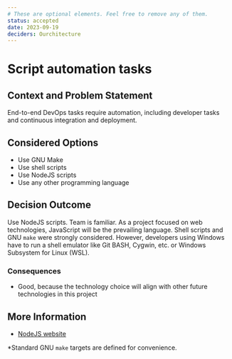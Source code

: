 ```yaml
---
# These are optional elements. Feel free to remove any of them.
status: accepted
date: 2023-09-19
deciders: Ourchitecture
---
```


# Script automation tasks

## Context and Problem Statement

End-to-end DevOps tasks require automation, including developer tasks and continuous integration and deployment.

## Considered Options

-   Use GNU Make
-   Use shell scripts
-   Use NodeJS scripts
-   Use any other programming language

## Decision Outcome

Use NodeJS scripts. Team is familiar. As a project focused on web technologies, JavaScript will be the prevailing language. Shell scripts and GNU `make` were strongly considered. However, developers using Windows have to run a shell emulator like Git BASH, Cygwin, etc. or Windows Subsystem for Linux (WSL).

### Consequences

-   Good, because the technology choice will align with other future technologies in this project

## More Information

-   [NodeJS website](https://nodejs.org/en/)

\*Standard GNU `make` targets are defined for convenience.
